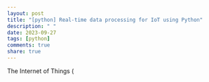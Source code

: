 ```yaml
---
layout: post
title: "[python] Real-time data processing for IoT using Python"
description: " "
date: 2023-09-27
tags: [python]
comments: true
share: true
---
```


The Internet of Things (